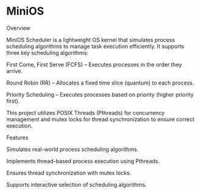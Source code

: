 # MiniOS
Overview

MiniOS Scheduler is a lightweight OS kernel that simulates process scheduling algorithms to manage task execution efficiently. It supports three key scheduling algorithms:

First Come, First Serve (FCFS) – Executes processes in the order they arrive.

Round Robin (RR) – Allocates a fixed time slice (quantum) to each process.

Priority Scheduling – Executes processes based on priority (higher priority first).

This project utilizes POSIX Threads (Pthreads) for concurrency management and mutex locks for thread synchronization to ensure correct execution.

Features

Simulates real-world process scheduling algorithms.

Implements thread-based process execution using Pthreads.

Ensures thread synchronization with mutex locks.

Supports interactive selection of scheduling algorithms.

